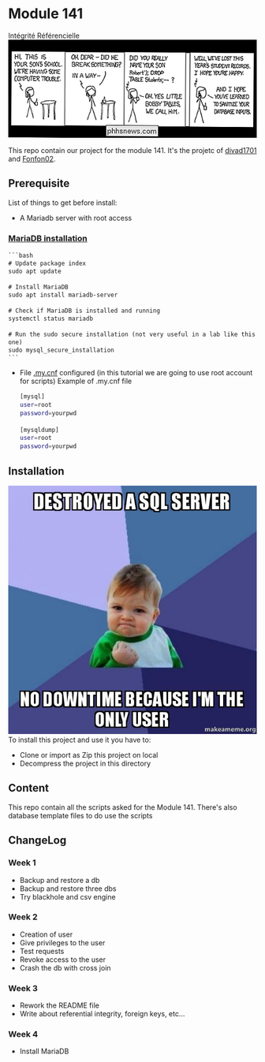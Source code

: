 # Module 141

Intégrité Référencielle
![alt text]( ./pictures/1.png "SQL meme 1")

This repo contain our project for the module 141. It's the projetc of [divad1701](https://github.com/divad1701) and [Fonfon02](https://github.com/Fonfon02).

## Prerequisite
List of things to get before install:
  - A Mariadb server with root access
  ### [MariaDB installation](https://www.tecmint.com/connect-to-mysql-without-root-password/)
    ```bash
    # Update package index
    sudo apt update
    
    # Install MariaDB
    sudo apt install mariadb-server
    
    # Check if MariaDB is installed and running
    systemctl status mariadb
    
    # Run the sudo secure installation (not very useful in a lab like this one)
    sudo mysql_secure_installation
    ```
  - File [.my.cnf](https://www.tecmint.com/connect-to-mysql-without-root-password/) configured (in this tutorial we are going to use root account for scripts)
    Example of .my.cnf file
    ```bash
    [mysql]
    user=root
    password=yourpwd
  
    [mysqldump]
    user=root
    password=yourpwd
    ```
## Installation 
![alt text]( ./pictures/2.jpg "SQL meme 2")
To install this project and use it you have to:
  - Clone or import as Zip this project on local
  - Decompress the project in this directory

## Content
This repo contain all the scripts asked for the Module 141. There's also database template files to do use the scripts

## ChangeLog
### Week 1 
  - Backup and restore a db
  - Backup and restore three dbs
  - Try blackhole and csv engine

### Week 2 
  - Creation of user
  - Give privileges to the user 
  - Test requests
  - Revoke access to the user
  - Crash the db with cross join

### Week 3 
  - Rework the README file
  - Write about referential integrity, foreign keys, etc...

### Week 4 
  - Install MariaDB

